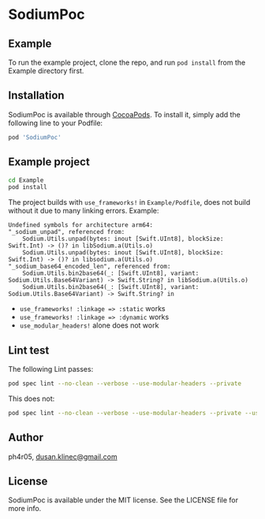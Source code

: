 # SodiumPoc

## Example

To run the example project, clone the repo, and run `pod install` from the Example directory first.

## Installation

SodiumPoc is available through [CocoaPods](https://cocoapods.org). To install
it, simply add the following line to your Podfile:

```ruby
pod 'SodiumPoc'
```

## Example project

```bash
cd Example
pod install
```

The project builds with `use_frameworks!` in `Example/Podfile`, does not build without it due to many linking errors. Example:

```
Undefined symbols for architecture arm64:
"_sodium_unpad", referenced from:
    Sodium.Utils.unpad(bytes: inout [Swift.UInt8], blockSize: Swift.Int) -> ()? in libSodium.a(Utils.o)
    Sodium.Utils.unpad(bytes: inout [Swift.UInt8], blockSize: Swift.Int) -> ()? in libsodium.a(Utils.o)
"_sodium_base64_encoded_len", referenced from:
    Sodium.Utils.bin2base64(_: [Swift.UInt8], variant: Sodium.Utils.Base64Variant) -> Swift.String? in libSodium.a(Utils.o)
    Sodium.Utils.bin2base64(_: [Swift.UInt8], variant: Sodium.Utils.Base64Variant) -> Swift.String? in 
```

- `use_frameworks! :linkage => :static` works
- `use_frameworks! :linkage => :dynamic` works
- `use_modular_headers!` alone does not work

## Lint test

The following Lint passes:
```bash
pod spec lint --no-clean --verbose --use-modular-headers --private  
```

This does not:
```bash
pod spec lint --no-clean --verbose --use-modular-headers --private --use-libraries 
```

## Author

ph4r05, dusan.klinec@gmail.com

## License

SodiumPoc is available under the MIT license. See the LICENSE file for more info.
